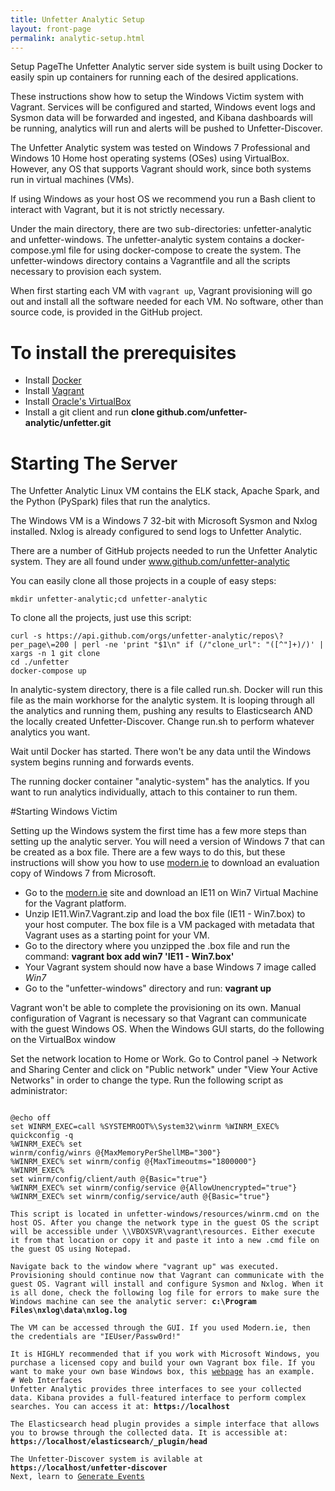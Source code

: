 ```yaml
---
title: Unfetter Analytic Setup
layout: front-page
permalink: analytic-setup.html
---
```


Setup PageThe Unfetter Analytic server side system is built using Docker to easily spin up containers for running each of the desired applications.  

These instructions show how to setup the Windows Victim system with Vagrant. Services will be configured and started, Windows event logs and Sysmon data will be forwarded and ingested, and Kibana dashboards will be running, analytics will run and alerts will be pushed to Unfetter-Discover.

The Unfetter Analytic system was tested on Windows 7 Professional and Windows 10 Home host operating systems (OSes) using VirtualBox. However, any OS that supports Vagrant should work, since both systems run in virtual machines (VMs).

If using Windows as your host OS we recommend you run a Bash client to interact with Vagrant, but it is not strictly necessary.

Under the main directory, there are two sub-directories: unfetter-analytic and unfetter-windows. The unfetter-analytic system contains a docker-compose.yml file for using docker-compose to create the system.  The unfetter-windows directory contains a  Vagrantfile and all the  scripts necessary to provision each system. 

When first starting each VM with <code>vagrant up</code>, Vagrant provisioning will go out and install all the software needed for each VM. No software, other than source code, is provided in the GitHub project.

# To install the prerequisites
- Install <a href="https://www.docker.com/products/overview" target="_blank">Docker</a></li>
- Install <a href="https://www.vagrantup.com/docs/installation" target="_blank">Vagrant</a></li>
- Install <a href="https://www.virtualbox.comwiki/Downloads" target="_blank">Oracle's VirtualBox</a></li>
- Install a git client and run <strong>clone github.com/unfetter-analytic/unfetter.git</strong></li>


# Starting The Server
The Unfetter Analytic Linux VM contains the ELK stack, Apache Spark, and the Python (PySpark) files that run the analytics.

The Windows VM is a Windows 7 32-bit with Microsoft Sysmon and Nxlog installed. Nxlog is already configured to send logs to Unfetter Analytic. 

There are a number of GitHub projects needed to run the Unfetter Analytic system.  They are all found under <a href="https://www.github.com/unfetter-analytic" target="_blank">www.github.com/unfetter-analytic</a>  

You can easily clone all those projects	in a couple of easy steps:
<pre><code>mkdir unfetter-analytic;cd unfetter-analytic</code></pre>
						
To clone all the projects, just use this script:
<pre><code>curl -s https://api.github.com/orgs/unfetter-analytic/repos\?per_page\=200 | perl -ne 'print "$1\n" if (/"clone_url": "([^"]+)/)' | xargs -n 1 git clone
cd ./unfetter
docker-compose up</code></pre>

In analytic-system directory, there is a file called run.sh.  Docker will run this file as the main workhorse for the analytic system. It is looping through all the analytics and running them, pushing any results to Elasticsearch AND the locally created Unfetter-Discover.  Change run.sh to perform whatever analytics you want.  
						
Wait until Docker has started. There won't be any data until the Windows system begins running and forwards events.

The running docker container "analytic-system" has the analytics.  If you want to run analytics individually, attach to this container to run them.

#Starting Windows Victim

Setting up the Windows system the first time has a few more steps than setting up the analytic server. You will need a version of Windows 7 that can be created as a box file. There are a few ways to do this, but these instructions will show you how to use <a href="https://developer.microsoft.com/en-us/microsoft-edge/tools/vms/" target="_blank">modern.ie</a> to download an evaluation copy of Windows 7 from Microsoft.

- Go to the <a href="https://developer.microsoft.com/en-us/microsoft-edge/tools/vms/" target="_blank">modern.ie</a> site and download an IE11 on Win7 Virtual Machine for the Vagrant platform.
- Unzip IE11.Win7.Vagrant.zip and load the box file (IE11 - Win7.box) to your host computer. The box file is a VM packaged with metadata that Vagrant uses as a starting point for your VM.
- Go to the directory where you unzipped the .box file and run the command: <strong>vagrant box add win7 'IE11 - Win7.box'</strong>
- Your Vagrant system should now have a base Windows 7 image called <i>Win7</i>
- Go to the "unfetter-windows" directory and run: <strong>vagrant up</strong>

Vagrant won't be able to complete the provisioning on its own. Manual configuration of Vagrant is necessary so that Vagrant can communicate with the guest Windows OS. When the Windows GUI starts, do the following on the VirtualBox window

Set the network location to Home or Work. Go to Control panel -> Network and Sharing Center and click on "Public network" under "View Your Active Networks" in order to change the type.
Run the following script as administrator:
<pre><code>
@echo off
set WINRM_EXEC=call %SYSTEMROOT%\System32\winrm %WINRM_EXEC% 
quickconfig -q
%WINRM_EXEC% set
winrm/config/winrs @{MaxMemoryPerShellMB="300"} 
%WINRM_EXEC% set winrm/config @{MaxTimeoutms="1800000"}
%WINRM_EXEC%
set winrm/config/client/auth @{Basic="true"}
%WINRM_EXEC% set winrm/config/service @{AllowUnencrypted="true"}
%WINRM_EXEC% set winrm/config/service/auth @{Basic="true"}

This script is located in unfetter-windows/resources/winrm.cmd on the host OS. After you change the network type in the guest OS the script will be accessible under \\VBOXSVR\vagrant\resources. Either execute it from that location or copy it and paste it into a new .cmd file on the guest OS using Notepad.

Navigate back to the window where "vagrant up" was executed. Provisioning should continue now that Vagrant can communicate with the guest OS. Vagrant will install and configure Sysmon and Nxlog. When it is all done, check the following log file for errors to make sure the Windows machine can see the analytic server: <strong>c:\Program Files\nxlog\data\nxlog.log</strong>

The VM can be accessed through the GUI. If you used Modern.ie, then the credentials are "IEUser/Passw0rd!"

It is HIGHLY recommended that if you work with Microsoft Windows, you purchase a licensed copy and build your own Vagrant box file. If you want to make your own base Windows box, this <a href="http://www.hurryupandwait.io/blog/creating-windows-base-images-for-virtualbox-and-hyper-v-using-packer-boxstarter-and-vagrant" target="_blank">webpage</a> has an example.
# Web Interfaces
Unfetter Analytic provides three interfaces to see your collected data. Kibana provides a full-featured interface to perform complex searches. You can access it at: <strong>https://localhost</strong>

The Elasticsearch head plugin provides a simple interface that allows you to browse through the collected data. It is accessible at: <strong>https://localhost/elasticsearch/_plugin/head</strong>

The Unfetter-Discover system is avilable at <strong>https://localhost/unfetter-discover</strong>
Next, learn to <a href="analytic-events.html">Generate Events</a>
